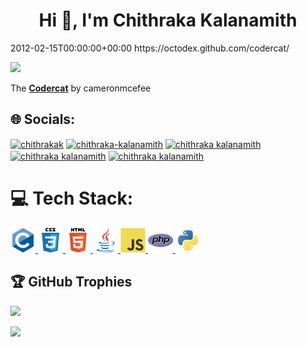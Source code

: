 <h1 align="center">Hi 👋, I'm Chithraka Kalanamith</h1>

<entry>
<title type="html">Codercat</title>
<link href="https://octodex.github.com/codercat/" rel="alternate" type="text/html" title="Codercat"/>
<updated>2012-02-15T00:00:00+00:00</updated>
<id>https://octodex.github.com/codercat/</id>
<content type="html"> <p> <a href="https://octodex.github.com/codercat/"> <img src="https://octodex.github.com/images/codercat.jpg"/> </a> </p> <p>The <strong><a href="https://octodex.github.com/codercat/">Codercat</a></strong> by cameronmcefee </p> </content>
</entry>


## 🌐 Socials:
<a href="https://twitter.com/chithrakak" target="blank"><img align="center" src="https://raw.githubusercontent.com/rahuldkjain/github-profile-readme-generator/master/src/images/icons/Social/twitter.svg" alt="chithrakak" height="30" width="40" /></a>
<a href="https://linkedin.com/in/chithraka-kalanamith" target="blank"><img align="center" src="https://raw.githubusercontent.com/rahuldkjain/github-profile-readme-generator/master/src/images/icons/Social/linked-in-alt.svg" alt="chithraka-kalanamith" height="30" width="40" /></a>
<a href="https://fb.com/chithraka kalanamith" target="blank"><img align="center" src="https://raw.githubusercontent.com/rahuldkjain/github-profile-readme-generator/master/src/images/icons/Social/facebook.svg" alt="chithraka kalanamith" height="30" width="40" /></a>
<a href="https://instagram.com/chithraka kalanamith" target="blank"><img align="center" src="https://raw.githubusercontent.com/rahuldkjain/github-profile-readme-generator/master/src/images/icons/Social/instagram.svg" alt="chithraka kalanamith" height="30" width="40" /></a>
<a href="https://www.hackerrank.com/chithraka kalanamith" target="blank"><img align="center" src="https://raw.githubusercontent.com/rahuldkjain/github-profile-readme-generator/master/src/images/icons/Social/hackerrank.svg" alt="chithraka kalanamith" height="30" width="40" /></a>
</p>

# 💻 Tech Stack:
<p align="left"> <a href="https://www.cprogramming.com/" target="_blank" rel="noreferrer"> <img src="https://raw.githubusercontent.com/devicons/devicon/master/icons/c/c-original.svg" alt="c" width="40" height="40"/> </a> <a href="https://www.w3schools.com/css/" target="_blank" rel="noreferrer"> <img src="https://raw.githubusercontent.com/devicons/devicon/master/icons/css3/css3-original-wordmark.svg" alt="css3" width="40" height="40"/> </a> <a href="https://www.w3.org/html/" target="_blank" rel="noreferrer"> <img src="https://raw.githubusercontent.com/devicons/devicon/master/icons/html5/html5-original-wordmark.svg" alt="html5" width="40" height="40"/> </a> <a href="https://www.java.com" target="_blank" rel="noreferrer"> <img src="https://raw.githubusercontent.com/devicons/devicon/master/icons/java/java-original.svg" alt="java" width="40" height="40"/> </a> <a href="https://developer.mozilla.org/en-US/docs/Web/JavaScript" target="_blank" rel="noreferrer"> <img src="https://raw.githubusercontent.com/devicons/devicon/master/icons/javascript/javascript-original.svg" alt="javascript" width="40" height="40"/> </a> <a href="https://www.php.net" target="_blank" rel="noreferrer"> <img src="https://raw.githubusercontent.com/devicons/devicon/master/icons/php/php-original.svg" alt="php" width="40" height="40"/> </a> <a href="https://www.python.org" target="_blank" rel="noreferrer"> <img src="https://raw.githubusercontent.com/devicons/devicon/master/icons/python/python-original.svg" alt="python" width="40" height="40"/> </a> </p>

<!-- # 📊 GitHub Stats:
![](https://github-readme-stats.vercel.app/api?username=chithraka-kal&theme=gotham&hide_border=false&include_all_commits=false&count_private=false)<br/>
![](https://github-readme-streak-stats.herokuapp.com/?user=chithraka-kal&theme=gotham&hide_border=false)<br/>
![](https://github-readme-stats.vercel.app/api/top-langs/?username=chithraka-kal&theme=gotham&hide_border=false&include_all_commits=false&count_private=false&layout=compact) -->

## 🏆 GitHub Trophies
![](https://github-profile-trophy.vercel.app/?username=chithraka-kal&theme=onedark&no-frame=false&no-bg=false&margin-w=4)

[![](https://visitcount.itsvg.in/api?id=chithraka-kal&icon=0&color=3)](https://visitcount.itsvg.in)


<!-- Proudly created with GPRM ( https://gprm.itsvg.in ) -->
